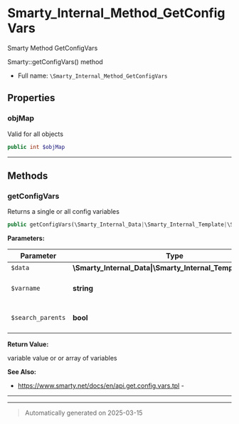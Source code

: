 
# Smarty_Internal_Method_GetConfigVars

Smarty Method GetConfigVars

Smarty::getConfigVars() method

* Full name: `\Smarty_Internal_Method_GetConfigVars`



## Properties


### objMap

Valid for all objects

```php
public int $objMap
```






***

## Methods


### getConfigVars

Returns a single or all config variables

```php
public getConfigVars(\Smarty_Internal_Data|\Smarty_Internal_Template|\Smarty $data, string $varname = null, bool $search_parents = true): mixed
```








**Parameters:**

| Parameter | Type | Description |
|-----------|------|-------------|
| `$data` | **\Smarty_Internal_Data&#124;\Smarty_Internal_Template&#124;\Smarty** |  |
| `$varname` | **string** | variable name or null |
| `$search_parents` | **bool** | include parent templates? |


**Return Value:**

variable value or or array of variables




**See Also:**

* https://www.smarty.net/docs/en/api.get.config.vars.tpl - 

***


***
> Automatically generated on 2025-03-15
